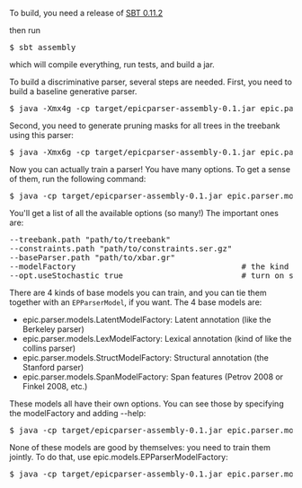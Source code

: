 To build, you need a release of [SBT 0.11.2](https://github.com/harrah/xsbt/wiki/Getting-Started-Setup)

then run 

<pre>
$ sbt assembly
</pre>

which will compile everything, run tests, and build a jar.

To build a discriminative parser, several steps are needed. First, you need to build a baseline generative parser.
<pre>
$ java -Xmx4g -cp target/epicparser-assembly-0.1.jar epic.parser.GenerativeTrainer --treebank.path /path/to/treebank --baseParser.path xbar.gr
</pre>

Second, you need to generate pruning masks for all trees in the treebank using this parser:
<pre>
$ java -Xmx6g -cp target/epicparser-assembly-0.1.jar epic.parser.projections.ProjectTreebankToConstraints  --treebank.path /path/to/treebank --parser parsers/Gen.parser
</pre>

Now you can actually train a parser! You have many options. To get a sense of them, run the following command:
<pre>
$ java -cp target/epicparser-assembly-0.1.jar epic.parser.models.ParserPipeline --help
</pre>

You'll get a list of all the available options (so many!) The important ones are:

<pre>
--treebank.path "path/to/treebank"
--constraints.path "path/to/constraints.ser.gz"
--baseParser.path "path/to/xbar.gr"
--modelFactory                                   # the kind of parser to train. See below.
--opt.useStochastic true                         # turn on stochastic gradient
</pre>


There are 4 kinds of base models you can train, and you can tie them together with an `EPParserModel`, if you want. The 4 base models are:

  * epic.parser.models.LatentModelFactory: Latent annotation (like the Berkeley parser)
  * epic.parser.models.LexModelFactory: Lexical annotation (kind of like the collins parser)
  * epic.parser.models.StructModelFactory: Structural annotation (the Stanford parser)
  * epic.parser.models.SpanModelFactory: Span features (Petrov 2008 or Finkel 2008, etc.)

These models all have their own options. You can see those by specifying the modelFactory and adding --help: 
<pre>
$ java -cp target/epicparser-assembly-0.1.jar epic.parser.models.ParserPipeline --modelFactory "model" --help
</pre>

None of these models are good by themselves: you need to train them jointly. To do that, use epic.models.EPParserModelFactory:
<pre>
$ java -cp target/epicparser-assembly-0.1.jar epic.parser.models.ParserPipeline --modelFactory epic.models.EPParserModelFactory --model.0 "model the first" --model.1 "model the second" // etc.
</pre>
